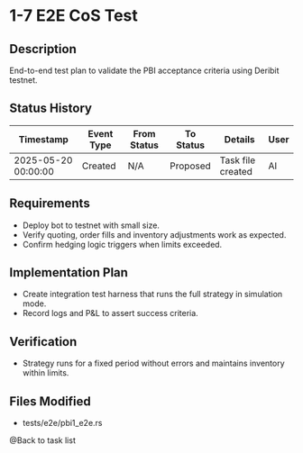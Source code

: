 # 1-7 E2E CoS Test

## Description
End-to-end test plan to validate the PBI acceptance criteria using Deribit testnet.

## Status History
| Timestamp | Event Type | From Status | To Status | Details | User |
|-----------|------------|-------------|-----------|---------|------|
| 2025-05-20 00:00:00 | Created | N/A | Proposed | Task file created | AI |

## Requirements
- Deploy bot to testnet with small size.
- Verify quoting, order fills and inventory adjustments work as expected.
- Confirm hedging logic triggers when limits exceeded.

## Implementation Plan
- Create integration test harness that runs the full strategy in simulation mode.
- Record logs and P&L to assert success criteria.

## Verification
- Strategy runs for a fixed period without errors and maintains inventory within limits.

## Files Modified
- tests/e2e/pbi1_e2e.rs

@Back to task list
